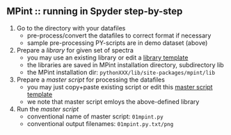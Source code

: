 MPint :: running in Spyder step-by-step
---------------------------------------

1. Go to the directory with your datafiles
	* pre-process/convert the datafiles to correct format if necessary
	* sample pre-processing PY-scripts are in demo dataset (above)
2. Prepare a *library* for given set of spectra
	* you may use an existing library or edit a
	  [library template](./pe.py)
	* the libraries are saved in MPint installation directory,
	  subdirectory lib
	* the MPint installation dir:
	  `pythonXXX/lib/site-packages/mpint/lib`
3. Prepare a *master script* for processing the datafiles <br>
	* you may just copy+paste existing script or edit this
	  [master script template](./01mpint.py)
	* we note that master script emloys the above-defined library
4. Run the *master script*
	* conventional name of master script: `01mpint.py`
	* conventional output filenames: `01mpint.py.txt/png`

